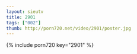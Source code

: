```yaml
--- 
layout: sieutv
title: 2901
tags: ["002"]
thumb: http://porn720.net/video/2901/poster.jpg
---
```

{% include porn720 key="2901" %} 
